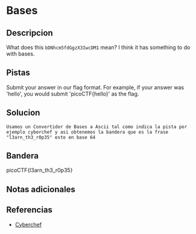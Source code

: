 # Bases

## Descripcion
What does this `bDNhcm5fdGgzX3IwcDM1` mean? I think it has something to do with bases.

## Pistas
Submit your answer in our flag format. For example, if your answer was 'hello', you would submit 'picoCTF{hello}' as the flag.
## Solucion
```
Usamos un Convertidor de Bases a Ascii tal como indica la pista por ejemplo cyberchef y asi obtenemos la bandera que es la frase "l3arn_th3_r0p35" esto en base 64 
```

## Bandera

picoCTF{l3arn_th3_r0p35}

## Notas adicionales

## Referencias
- [Cyberchef](https://gchq.github.io/CyberChef/#recipe=From_Base64('A-Za-z0-9%2B/%3D',true,false)&input=YkROaGNtNWZkR2d6WDNJd2NETTEg)
